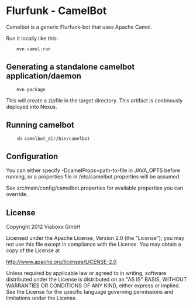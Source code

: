 Flurfunk - CamelBot
===================

Camelbot is a generic Flurfunk-bot that uses Apache Camel.

Run it locally like this:

        mvn camel:run

Generating a standalone camelbot application/daemon
---------------------------------------------------

        mvn package

This will create a zipfile in the target directory. This artifact is continously deployed into
Nexus.

Running camelbot
----------------

        sh camelbot_dir/bin/camelbot


Configuration
-------------

You can either specify -DcamelProps=path-to-file in JAVA_OPTS before running, or a properties 
file in /etc/camelbot.properties will be assumed.

See src/main/config/camelbot.properties for available properties you can override.


License
-------

Copyright 2012 Viaboxx GmbH

Licensed under the Apache License, Version 2.0 (the "License");
you may not use this file except in compliance with the License.
You may obtain a copy of the License at

  http://www.apache.org/licenses/LICENSE-2.0

Unless required by applicable law or agreed to in writing, software
distributed under the License is distributed on an "AS IS" BASIS,
WITHOUT WARRANTIES OR CONDITIONS OF ANY KIND, either express or implied.
See the License for the specific language governing permissions and
limitations under the License.

